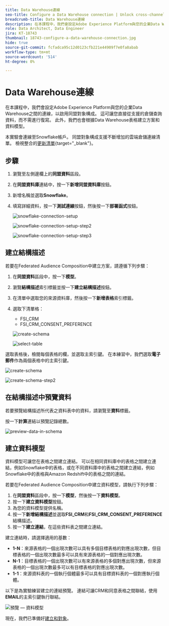 ```yaml
---
title: Data Warehouse連線
seo-title: Configure a Data Warehouse connection | Unlock cross-channel insights with Federated Audience Composition
breadcrumb-title: Data Warehouse連線
description: 在本課程中，我們會設定Adobe Experience Platform與您的企業Data Warehouse之間的連線，以啟用同盟對象構成。
role: Data Architect, Data Engineer
jira: KT-18743
thumbnail: 18743-configure-a-data-warehouse-connection.jpg
hide: true
source-git-commit: fcfadca95c12d0123cfb221e44909f7e0fa8abab
workflow-type: tm+mt
source-wordcount: '514'
ht-degree: 0%

---
```



# Data Warehouse連線

在本課程中，我們會設定Adobe Experience Platform與您的企業Data Warehouse之間的連線，以啟用同盟對象構成。 這可讓您直接從支援的倉儲查詢資料，而不需進行復寫。 此外，我們也會根據Data Warehouse表格建立方案和資料模型。

本實驗會連線至Snowflake帳戶。 同盟對象構成支援不斷增加的雲端倉儲連線清單。 檢視整合的[更新清單](https://experienceleague.adobe.com/en/docs/federated-audience-composition/using/start/access-prerequisites){target="_blank"}。


## 步驟

1. 瀏覽至左側邊欄上的&#x200B;**同盟資料**&#x200B;區段。
2. 在&#x200B;**同盟資料庫**&#x200B;連結中，按一下&#x200B;**新增同盟資料庫**&#x200B;按鈕。
3. 新增名稱並選取&#x200B;**Snowflake**。
4. 填寫詳細資料，按一下&#x200B;**測試連線**&#x200B;按鈕，然後按一下&#x200B;**部署函式**&#x200B;按鈕。

   ![snowflake-connection-setup](assets/snowflake-connection-setup.png)

   ![snowflake-connection-setup-step2](assets/snowflake-connection-setup-step2.png)

   ![snowflake-connection-setup-step3](assets/snowflake-connection-setup-step3.png)

## 建立結構描述

若要在Federated Audience Composition中建立方案，請遵循下列步驟：

1. 在&#x200B;**同盟資料**&#x200B;區段中，按一下&#x200B;**模型**。
2. 瀏覽&#x200B;**結構描述**&#x200B;索引標籤並按一下&#x200B;**建立結構描述**&#x200B;按鈕。
3. 在清單中選取您的來源資料庫，然後按一下&#x200B;**新增表格**&#x200B;索引標籤。
4. 選取下清單格：
   - FSI_CRM
   - FSI_CRM_CONSENT_PREFERENCE

   ![create-schema](assets/create-schema.png)

   ![select-table](assets/select-table.png)

選取表格後，檢閱每個表格的欄，並選取主索引鍵。 在本練習中，我們選取&#x200B;**電子郵件**&#x200B;作為兩個表格中的主索引鍵。

![create-schema](assets/create-schema.png)

![create-schema-step2](assets/create-schema-step2.png)

## 在結構描述中預覽資料

若要預覽結構描述所代表之資料表中的資料，請瀏覽至&#x200B;**資料**&#x200B;標籤。

按一下&#x200B;**計算**&#x200B;連結以預覽記錄總數。

![preview-data-in-schema](assets/preview-data-in-schema.png)

## 建立資料模型

資料模型可讓您在表格之間建立連結。 可以在相同資料庫中的表格之間建立連結，例如Snowflake中的表格，或在不同資料庫中的表格之間建立連結，例如Snowflake中的表格與Amazon Redshift中的表格之間的連結。

若要在Federated Audience Composition中建立資料模型，請執行下列步驟：

1. 在&#x200B;**同盟資料**&#x200B;區段中，按一下&#x200B;**模型**，然後按一下&#x200B;**資料模型**。
2. 按一下&#x200B;**建立資料模型**&#x200B;按鈕。
3. 為您的資料模型提供名稱。
4. 按一下&#x200B;**新增結構描述**&#x200B;並選取&#x200B;**FSI_CRM**&#x200B;和&#x200B;**FSI_CRM_CONSENT_PREFERENCE**&#x200B;結構描述。
5. 按一下&#x200B;**建立連結**，在這些資料表之間建立連結。

建立連結時，請選擇適用的基數：

- **1-N**：來源表格的一個出現次數可以具有多個目標表格的對應出現次數，但目標表格的一個出現次數最多可以具有來源表格的一個對應出現次數。
- **N-1**：目標表格的一個出現次數可以有來源表格的多個對應出現次數，但來源表格的一個出現次數最多可以有目標表格的對應出現次數。
- **1-1**：來源資料表的一個執行個體最多可以具有目標資料表的一個對應執行個體。

以下是為實驗練習建立的連結預覽。 連結可讓CRM和同意表格之間聯結，使用&#x200B;**EMAIL**&#x200B;的主索引鍵執行聯結。

![預覽 — 資料模型](assets/preview-data-model.png)

現在，我們已準備好[建立和對象](audience-creation-exercise.md)。
